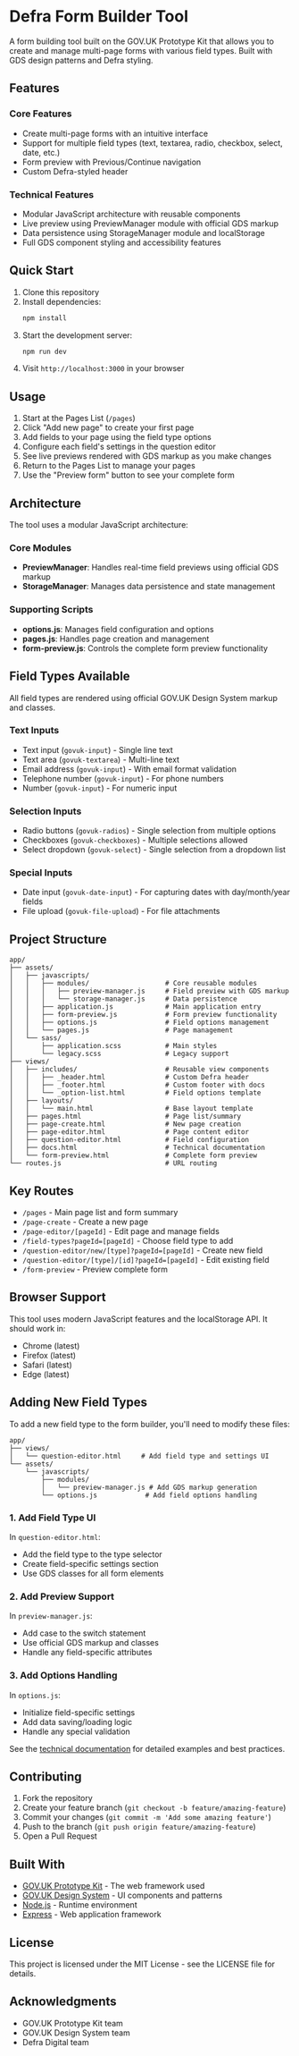 # Defra Form Builder Tool

A form building tool built on the GOV.UK Prototype Kit that allows you to create and manage multi-page forms with various field types. Built with GDS design patterns and Defra styling.

## Features

### Core Features
- Create multi-page forms with an intuitive interface
- Support for multiple field types (text, textarea, radio, checkbox, select, date, etc.)
- Form preview with Previous/Continue navigation
- Custom Defra-styled header

### Technical Features
- Modular JavaScript architecture with reusable components
- Live preview using PreviewManager module with official GDS markup
- Data persistence using StorageManager module and localStorage
- Full GDS component styling and accessibility features

## Quick Start

1. Clone this repository
2. Install dependencies:
   ```bash
   npm install
   ```
3. Start the development server:
   ```bash
   npm run dev
   ```
4. Visit `http://localhost:3000` in your browser

## Usage

1. Start at the Pages List (`/pages`)
2. Click "Add new page" to create your first page
3. Add fields to your page using the field type options
4. Configure each field's settings in the question editor
5. See live previews rendered with GDS markup as you make changes
6. Return to the Pages List to manage your pages
7. Use the "Preview form" button to see your complete form

## Architecture

The tool uses a modular JavaScript architecture:

### Core Modules
- **PreviewManager**: Handles real-time field previews using official GDS markup
- **StorageManager**: Manages data persistence and state management

### Supporting Scripts
- **options.js**: Manages field configuration and options
- **pages.js**: Handles page creation and management
- **form-preview.js**: Controls the complete form preview functionality

## Field Types Available

All field types are rendered using official GOV.UK Design System markup and classes.

### Text Inputs
- Text input (`govuk-input`) - Single line text
- Text area (`govuk-textarea`) - Multi-line text
- Email address (`govuk-input`) - With email format validation
- Telephone number (`govuk-input`) - For phone numbers
- Number (`govuk-input`) - For numeric input

### Selection Inputs
- Radio buttons (`govuk-radios`) - Single selection from multiple options
- Checkboxes (`govuk-checkboxes`) - Multiple selections allowed
- Select dropdown (`govuk-select`) - Single selection from a dropdown list

### Special Inputs
- Date input (`govuk-date-input`) - For capturing dates with day/month/year fields
- File upload (`govuk-file-upload`) - For file attachments

## Project Structure

```
app/
├── assets/
│   ├── javascripts/
│   │   ├── modules/                   # Core reusable modules
│   │   │   ├── preview-manager.js     # Field preview with GDS markup
│   │   │   └── storage-manager.js     # Data persistence
│   │   ├── application.js             # Main application entry
│   │   ├── form-preview.js            # Form preview functionality
│   │   ├── options.js                 # Field options management
│   │   └── pages.js                   # Page management
│   └── sass/
│       ├── application.scss           # Main styles
│       └── legacy.scss                # Legacy support
├── views/
│   ├── includes/                      # Reusable view components
│   │   ├── _header.html               # Custom Defra header
│   │   ├── _footer.html               # Custom footer with docs
│   │   └── _option-list.html          # Field options template
│   ├── layouts/
│   │   └── main.html                  # Base layout template
│   ├── pages.html                     # Page list/summary
│   ├── page-create.html               # New page creation
│   ├── page-editor.html               # Page content editor
│   ├── question-editor.html           # Field configuration
│   ├── docs.html                      # Technical documentation
│   └── form-preview.html              # Complete form preview
└── routes.js                          # URL routing
```

## Key Routes

- `/pages` - Main page list and form summary
- `/page-create` - Create a new page
- `/page-editor/[pageId]` - Edit page and manage fields
- `/field-types?pageId=[pageId]` - Choose field type to add
- `/question-editor/new/[type]?pageId=[pageId]` - Create new field
- `/question-editor/[type]/[id]?pageId=[pageId]` - Edit existing field
- `/form-preview` - Preview complete form

## Browser Support

This tool uses modern JavaScript features and the localStorage API. It should work in:
- Chrome (latest)
- Firefox (latest)
- Safari (latest)
- Edge (latest)

## Adding New Field Types

To add a new field type to the form builder, you'll need to modify these files:

```
app/
├── views/
│   └── question-editor.html     # Add field type and settings UI
└── assets/
    └── javascripts/
        ├── modules/
        │   └── preview-manager.js # Add GDS markup generation
        └── options.js            # Add field options handling
```

### 1. Add Field Type UI
In `question-editor.html`:
- Add the field type to the type selector
- Create field-specific settings section
- Use GDS classes for all form elements

### 2. Add Preview Support
In `preview-manager.js`:
- Add case to the switch statement
- Use official GDS markup and classes
- Handle any field-specific attributes

### 3. Add Options Handling
In `options.js`:
- Initialize field-specific settings
- Add data saving/loading logic
- Handle any special validation

See the [technical documentation](/docs) for detailed examples and best practices.

## Contributing

1. Fork the repository
2. Create your feature branch (`git checkout -b feature/amazing-feature`)
3. Commit your changes (`git commit -m 'Add some amazing feature'`)
4. Push to the branch (`git push origin feature/amazing-feature`)
5. Open a Pull Request

## Built With

- [GOV.UK Prototype Kit](https://prototype-kit.service.gov.uk/docs/) - The web framework used
- [GOV.UK Design System](https://design-system.service.gov.uk/) - UI components and patterns
- [Node.js](https://nodejs.org/) - Runtime environment
- [Express](https://expressjs.com/) - Web application framework

## License

This project is licensed under the MIT License - see the LICENSE file for details.

## Acknowledgments

- GOV.UK Prototype Kit team
- GOV.UK Design System team
- Defra Digital team
